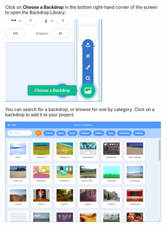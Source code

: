 Click on **Choose a Backdrop** in the bottom right-hand corner of the screen to open the Backdrop Library:

![திரைப்பிடிப்பு](images/stage-choose.png)

You can search for a backdrop, or browse for one by category. Click on a backdrop to add it to your project.

![The Backdrop Library.](images/backdrop.png)